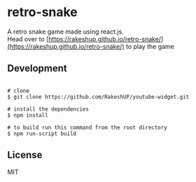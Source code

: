 
# retro-snake
A retro snake game made using react.js.<br/>
Head over to [https://rakeshup.github.io/retro-snake/](https://rakeshup.github.io/retro-snake/) to play the game 

## Development
```

# clone
$ git clone https://github.com/RakeshUP/youtube-widget.git

# install the dependencies
$ npm install

# to build run this command from the root directory
$ npm run-script build
```
## License
MIT

